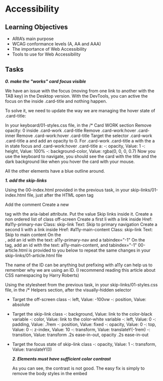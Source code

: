# Accessibility

## Learning Objectives

- ARIA’s main purpose
- WCAG conformance levels (A, AA and AAA)
- The importance of Web Accessibility
- Tools to use for Web Accessibility

## Tasks

***0. make the "works" card focus visible***

We have an issue with the focus (moving from one link to another with the TAB key) in the Desktop version. With the DevTools, you can active the focus on the <a> inside .card-title and nothing happen.

To solve it, we need to update the way we are managing the hover state of .card-title:

In your keyboard/01-styles.css file, in the /* Card WORK section
Remove opacity: 0 inside .card-work .card-title
Remove .card-work:hover .card-inner
Remove .card-work:hover .card-title
Target the selector .card-work .card-title a and add an opacity to 0.
For .card-work .card-title a with the a in state focus and .card-work:hover .card-title a:
    -: opacity, Value: 1
    -: height, Value: 100%
    -: background-color, Value: rgba(0, 0, 0, 0.7)
Now you use the keyboard to navigate, you should see the card with the title and the dark background like when you hover the card with your mouse.

All the other elements have a blue outline around.

***1. add the skip-links***

Using the 00-index.html provided in the previous task, in your skip-links/01-index.html file, just after the <body> HTML open tag

Add the <!-- Skip links --> comment
Create a new <nav> tag with the aria-label attribute. Put the value Skip links inside it.
Create a non ordered list of class off-screen
Create a first li with a link inside
Href: #a11y-primary-nav
Class: skip-link
Text: Skip to primary navigation
Create a second li with a link inside
Href: #a11y-main-content
Class: skip-link
Text: Skip to main content
On the <nav class="navbar-menu">, add an id with the text: a11y-primary-nav and a tabindex="-1"
On the <main> tag, add an id with the text: a11y-main-content, and tabindex="-1"
00-article.html is provided to you below to repeat the same changes in your skip-links/01-article.html file

The name of the ID can be anything but prefixing with a11y can help us to remember why we are using an ID. (I recommend reading this article about CSS namespacing by Harry Roberts)

Using the stylesheet from the previous task, in your skip-links/01-styles.css file, in the /* Helpers section, after the visually-hidden selector

- Target the off-screen class
    -: left, Value: -100vw
    -: position, Value: absolute
- Target the skip-link class
    -: background, Value: link to the color-black variable
    -: color, Value: link to the color-white variable
    -: left, Value: 0
    -: padding, Value: .7rem
    -: position, Value: fixed
    -: opacity, Value: 0
    -: top, Value: 0
    -: z-index, Value: 10
    -: transform, Value: translateY(-1rem)
    -: transition, Value: transform .2s ease-in-out, opacity .2s ease-in-out
- Target the focus state of skip-link class
    -: opacity, Value: 1
    -: transform, Value: translateY(0)

    ***2. Elements must have sufficient color contrast***

    As you can see, the contrast is not good. The easy fix is simply to remove the body styles in the embed <style>. Do this in your fix-a11y/01-index.html file. In a real case, you could use the Contrast Ratio section of the Color Picker.

Check with Axe to ensure the issue is fixed.

Rendering the page should display something like this

(https://lh3.googleusercontent.com/80dkB0nH5f7GbA3vvImEMvsEQeCPRBP0t7y9DoDFPK307ojZvrUMRnBUPVnHW3o5UiiorlRDaVPTsfIKIhSDNk9OnUkyvnSgfu-J7Td5r7BEpxe1bUBIaB3yyfwFYkSuH73po0jSJQ0yNViDd3hhSfTGEPZyNwhvdWZTHUT1BWeJl_rUGPKo45tq2LUbauJYSvXIOzlVIq8TyxeF6z7GMwMaaG-TMY3GI5K4G6ZhEbIfisPRhVbrCfmhug7I9dH6ZxeJuGFNqsGDuo9Jn4rrv0WVNvDH0EgLDbNPSI5bHuXQSLiMSaWMO1wcbkHF03agfApLaLk2ar9I5MREEPQ8R8c2MYNnYKd86I61c5wsLCrhBGHVYA4Ruk-bF2fh7SsxUZDAlMAZWD6WJ8r_FzTRXEOuXAZOBOPYe9F3vin8T2v5TKbQArYUpjVOnoYxuDg7IVYrGxvM6yVQ99zPwOGnP3ONTRgUeY_XwPHCiZPWUtZHBl_3cWkk5PiwXVyrHH1GNljfj-Sz6W-0EN4VB8zE02FeB8uW80CXbc9ol3Wg-dUkjN83A_msjjWUQ_cv9EScF76Iqa7YrIMhWk5_s-rwMK_-Q95Fp1QhbgByQOJ6gWcYJ1qof-j9IX6IXD5pXnlJhIol_AE8nJR5JV8dZaOc97I46CQJW4rzNiXP06xrQoQi8__zr6K0H2NeCjgMx79CC7qy0ZTejS9KBd7U1JPzNvIo=w640-h657-no?authuser=0)

***3. Documents must have <title> element to aid in navigation***

Taking your code from the previous task, in your fix-a11y/02-index.html file

Add a title: Homepage - A fake website

Check with Axe to ensure the issue is fixed

***4. <html> element must have a lang attribute***

Taking your code from the previous task, in your fix-a11y/03-index.html file

On the html tag, add the attribute lang with the en value.

Check with Axe to ensure the issue is fixed.

***5. Images must have alternate text***

Taking your code from the previous task, in your fix-a11y/04-index.html file

Locate the img that points to the logo.png
Add an alt attribute with the text Name of the logo
Locate the img that points to the hero-img.png
Add an empty alt (decorative image)

***6. Form elements must have labels***

Taking your code from the previous task, in your fix-a11y/05-index.html file, locate the form

Add a label just before the input
Class: visually-hidden
For: email
On the input
Add an id: email
Axe tells use that the issue is solved. But actually, some elements should be fixed for better accessibility and usability.

We can change the type from text to email
Add the attribute autocomplete with the value email
Add the required attribute and the aria-required="true"
Change the a to be a button
We can remove the placeholder as it doesn’t add any value
We don’t have any error handling in our example, that should exist on the front-end / back-end side.

***7. Links must have discernible text***

In your fix-a11y/06-index.html file

Locate thefacebook-icon and add an aria-label on the a with the text Facebook
Locate the twitter-icon and add an aria-label on the a with the text Twitter
Links should never be empty, in our case, we are using a font (like Font Awesome) to generate icons.

***8. Zooming and scaling must not be disabled***

In your fix-a11y/07-index.html file

Locate the meta viewport and remove user-scalable=no

***9. Heading levels should only increase by one and all page content must be contained by landmarks***

You can install the headingsMap extension to have a visual representation of your headings.

Taking your code from the previous task, in your fix-a11y/08-index.html file

Like our Techium project, we are going to create an h1 just after the <div class="header"> closing tag. (The h1 will be sibling to the <div class="header"> div)
Text: Homepage
Change <h6>This is me</h6> to be <h2>This is me</h2>
Change <h1>Philip Gilbert</h1> to be <span>Philip Gilbert</span>
Change <h6>About Me</h6> to be <h2>About Me</h2>
Change <h1>Personal Details</h1> to be <span>Personal Details</span>
Change <h1>My Offered Services</h1> to be <h2>My Offered Services</h2>
Change <h4>Web Design</h4> to be <h3>Web Design</h3>
Change <h4>Web Development</h4> to be <h3>Web Development</h3>
Change <h1 class="counter">2536</h1> to be <span class="counter">2536</span>
Change <h1 class="counter">6784</h1> to be <span class="counter">6784</span>
Change <h1>Client's Feedback About Me</h1> to be <h2>Client's Feedback About Me</h2>
Change <h4>Harriet Maxwell</h4> to be <span>Harriet Maxwell</span>
Change <h1>Choose Your Plan</h1> to be <h2>Choose Your Plan</h2>
Change <h1>01</h1> to be <h3>01</h3>
Change <h1>$199.00</h1> to be <span>$199.00</span>
Change <h4>About Me</h4> to be <span>About Me</span>
Change <h4>Newsletter</h4> to be <span>Newsletter</span>
Change <h4>Follow Me</h4> to be <span>Follow Me</span>
Fixing wrong headings is not an easy task. Headings represent the outline of your content. Like the table of contents in a book, headings should help to understand what is inside your page.

Always ask yourself if that word or sentence would make sense for anybody visiting your website.

***10. Document must have one main landmark***

You can install the Landmarks extension to visually locate the landmarks on your pages.

Taking your code from the previous task, in your fix-a11y/09-index.html file

Locate the header class and convert that <div> into a <header> tag (only change the tag, no need to change or remove other attributes in the tag)
Convert the <div class='nav'> into a <nav> element (only change the tag, no need to change or remove other attributes in the tag)
Wrap everything from the <h1>Homepage</h1> to before the <div class="footer"> in a <main> tag.
Locate the footer class and transform the div to a <footer> (only change the tag, no need to change or remove other attributes in the tag)
Locate all divs with the section class, and update divs to be <section> (only change the tag, no need to change or remove other attributes in the tag). Except the one with the Projects Completed text. Sections should have headings, we don’t have one anymore.
If you open the landmarks extension, you should see the landmarks showing.

Tip

Remember that header, section, footer etc contain a default role (=landmarks).

All automated issues are now solved! You fixed around 50% of accessibility issues. The rest are manual issues, tested using screen-reading tools or just reading the code.

***11. More than 2 elements become list***

Automated tools can’t always alert about elements that should exist as a list.

Taking your code from the previous task, in your fix-a11y/10-index.html file

Locate the nav
Transform the <div> in a <ul> and every <p> in an li
Locate the div with package-list class
Transform the children in an ul with the 3 spans being each an li














